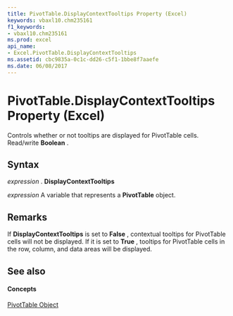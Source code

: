 ```yaml
---
title: PivotTable.DisplayContextTooltips Property (Excel)
keywords: vbaxl10.chm235161
f1_keywords:
- vbaxl10.chm235161
ms.prod: excel
api_name:
- Excel.PivotTable.DisplayContextTooltips
ms.assetid: cbc9835a-0c1c-dd26-c5f1-1bbe8f7aaefe
ms.date: 06/08/2017
---
```



# PivotTable.DisplayContextTooltips Property (Excel)

Controls whether or not tooltips are displayed for PivotTable cells. Read/write  **Boolean** .


## Syntax

 _expression_ . **DisplayContextTooltips**

 _expression_ A variable that represents a **PivotTable** object.


## Remarks

If  **DisplayContextTooltips** is set to **False** , contextual tooltips for PivotTable cells will not be displayed. If it is set to **True** , tooltips for PivotTable cells in the row, column, and data areas will be displayed.


## See also


#### Concepts


[PivotTable Object](Excel.PivotTable.md)

